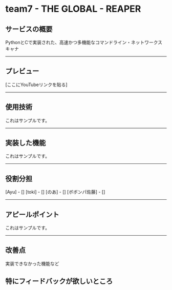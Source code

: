 # team7 - THE GLOBAL - REAPER
## サービスの概要

PythonとCで実装された、高速かつ多機能なコマンドライン・ネットワークスキャナ

---

## プレビュー

[ここにYouTubeリンクを貼る]

---

## 使用技術

これはサンプルです。

---

## 実装した機能

これはサンプルです。

---

## 役割分担

[Ayu] - []
[toki] - []
[のあ] - []
[ボボンパ佐藤] - []

---

## アピールポイント

これはサンプルです。

---

## 改善点

実装できなかった機能など

## 特にフィードバックが欲しいところ